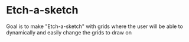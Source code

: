 # Etch-a-sketch
Goal is to make "Etch-a-sketch" with grids where the user will be able to dynamically and easily change the grids to draw on

